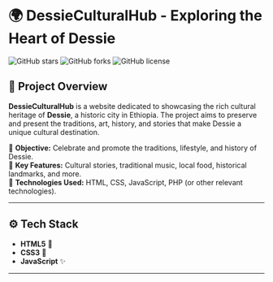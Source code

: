 # 🌍 DessieCulturalHub - Exploring the Heart of Dessie

![GitHub stars](https://img.shields.io/github/stars/yourusername/DessieCulturalHub?style=social)
![GitHub forks](https://img.shields.io/github/forks/yourusername/DessieCulturalHub?style=social)
![GitHub license](https://img.shields.io/github/license/yourusername/DessieCulturalHub)

## 📌 Project Overview
**DessieCulturalHub** is a website dedicated to showcasing the rich cultural heritage of **Dessie**, a historic city in Ethiopia. The project aims to preserve and present the traditions, art, history, and stories that make Dessie a unique cultural destination.

🔹 **Objective:** Celebrate and promote the traditions, lifestyle, and history of Dessie.  
🔹 **Key Features:** Cultural stories, traditional music, local food, historical landmarks, and more.  
🔹 **Technologies Used:** HTML, CSS, JavaScript, PHP (or other relevant technologies).

---

## ⚙️ Tech Stack

- **HTML5** 📄
- **CSS3** 🎨
- **JavaScript** ✨


---


